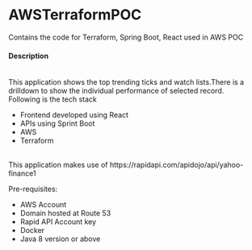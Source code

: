 # AWSTerraformPOC
Contains the code for Terraform, Spring Boot, React used in AWS POC<br/>
<h4>Description</h4><br/>
This application shows the top trending ticks and watch lists.There is a drilldown to show the individual performance of selected record.<br/>
Following is the tech stack<br/>

 <ul>
 <li>Frontend developed using React</li>
 <li>APIs using Sprint Boot</li>
 <li>AWS</li>
 <li>Terraform </li>
</ul>
<br/>
This application makes use of https://rapidapi.com/apidojo/api/yahoo-finance1  <br/>

Pre-requisites:
<ul>
 <li>AWS Account</li>
 <li>Domain hosted at Route 53</li>
 <li>Rapid API Account key</li>
 <li>Docker </li>
 <li>Java 8 version or above </li>
 </ul>

